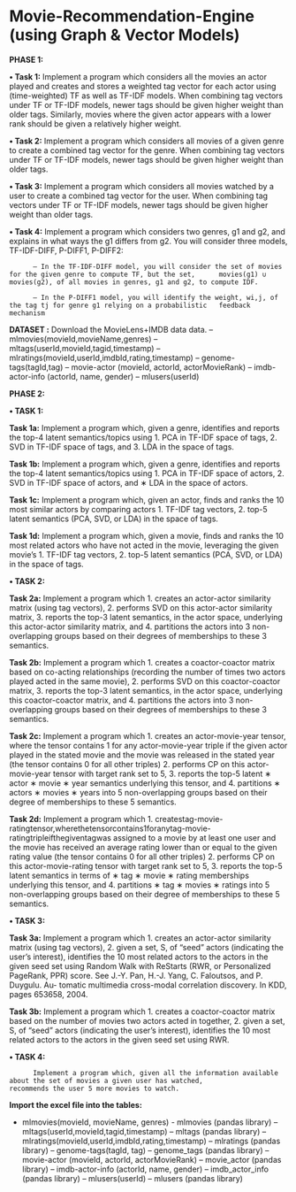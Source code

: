 # Movie-Recommendation-Engine (using Graph & Vector Models) 


**PHASE 1:**

**• Task 1:** 
          Implement a program which considers all the movies an actor played and creates and stores a weighted tag vector for           each actor using (time-weighted) TF as well as TF-IDF models. When combining tag vectors under TF or TF-IDF models,           newer tags should be given higher weight than older tags. Similarly, movies where the given actor appears with a               lower rank should be given a relatively higher weight.

**• Task 2:** 
          Implement a program which considers all movies of a given genre to create a combined tag vector for the genre. When           combining tag vectors under TF or TF-IDF models, newer tags should be given higher weight than older tags.

**• Task 3:** 
          Implement a program which considers all movies watched by a user to create a combined tag vector for the user. When           combining tag vectors under TF or TF-IDF models, newer tags should be given higher weight than older tags.

**• Task 4:** 
          Implement a program which considers two genres, g1 and g2, and explains in what ways the g1 differs from g2. You               will consider three models, TF-IDF-DIFF, P-DIFF1, P-DIFF2:
          
          – In the TF-IDF-DIFF model, you will consider the set of movies for the given genre to compute TF, but the set,      movies(g1) ∪ movies(g2), of all movies in genres, g1 and g2, to compute IDF.

          – In the P-DIFF1 model, you will identify the weight, wi,j, of the tag tj for genre g1 relying on a probabilistic   feedback mechanism 
        
**DATASET :** 
          Download the MovieLens+IMDB data data.
          – mlmovies(movieId,movieName,genres)
          – mltags(userId,movieId,tagid,timestamp)
          – mlratings(movieId,userId,imdbId,rating,timestamp) – genome-tags(tagId,tag)
          – movie-actor (movieId, actorId, actorMovieRank)
          – imdb-actor-info (actorId, name, gender)
          – mlusers(userId)

**PHASE 2:**

**• TASK 1:**

**Task 1a:** 
          Implement a program which, given a genre, identifies and reports the top-4 latent semantics/topics using 
          1. PCA in TF-IDF space of tags,
          2. SVD in TF-IDF space of tags, and
          3. LDA in the space of tags.
                   
**Task 1b:** 
          Implement a program which, given a genre, identifies and reports the top-4 latent semantics/topics using 
          1. PCA in TF-IDF space of actors,
          2. SVD in TF-IDF space of actors, and ∗ LDA in the space of actors.
                    
**Task 1c:** 
          Implement a program which, given an actor, finds and ranks the 10 most similar actors by comparing actors 
          1. TF-IDF tag vectors,
          2. top-5 latent semantics (PCA, SVD, or LDA) in the space of tags.
                  
**Task 1d:** 
          Implement a program which, given a movie, finds and ranks the 10 most related actors who have not acted in the                 movie, leveraging the given movie’s 
          1. TF-IDF tag vectors,
          2. top-5 latent semantics (PCA, SVD, or LDA) in the space of tags.


**• TASK 2:**

**Task 2a:** 
          Implement a program which 
          1. creates an actor-actor similarity matrix (using tag vectors),
          2. performs SVD on this actor-actor similarity matrix,
          3. reports the top-3 latent semantics, in the actor space, underlying this actor-actor similarity matrix, and
          4. partitions the actors into 3 non-overlapping groups based on their degrees of memberships to these 3 semantics.

**Task 2b:** 
          Implement a program which 
          1. creates a coactor-coactor matrix based on co-acting relationships (recording the number of times two actors                    played acted in the same movie),
          2. performs SVD on this coactor-coactor matrix,
          3. reports the top-3 latent semantics, in the actor space, underlying this coactor-coactor matrix, and
          4. partitions the actors into 3 non-overlapping groups based on their degrees of memberships to these 3 semantics.

**Task 2c:** 
          Implement a program which
          1. creates an actor-movie-year tensor, where the tensor contains 1 for any actor-movie-year triple if the given                  actor played in the stated movie and the movie was released in the stated year (the tensor contains 0                          for all other triples)
          2. performs CP on this actor-movie-year tensor with target rank set to 5,
          3. reports the top-5 latent
                    ∗ actor 
                    ∗ movie 
                    ∗ year
          semantics underlying this tensor, and
          4. partitions
                    ∗ actors 
                    ∗ movies 
                    ∗ years
          into 5 non-overlapping groups based on their degree of memberships to these 5 semantics.

**Task 2d:** 
          Implement a program which 
          1. createstag-movie-ratingtensor,wherethetensorcontains1foranytag-movie-ratingtripleifthegiventagwas assigned to a                movie by at least one user and the movie has received an average rating lower than or equal to the given rating                value (the tensor contains 0 for all other triples)
          2. performs CP on this actor-movie-rating tensor with target rank set to 5,
          3. reports the top-5 latent semantics in terms of
                    ∗ tag
                    ∗ movie 
                    ∗ rating
          memberships underlying this tensor, and
          4. partitions
                    ∗ tag
                    ∗ movies 
                    ∗ ratings
          into 5 non-overlapping groups based on their degree of memberships to these 5 semantics.


**• TASK 3:**

**Task 3a:** 
          Implement a program which
          1. creates an actor-actor similarity matrix (using tag vectors),
          2. given a set, S, of “seed” actors (indicating the user’s interest), identifies the 10 most related actors to the                actors
          in the given seed set using Random Walk with ReStarts (RWR, or Personalized PageRank, PPR) score. See
          J.-Y. Pan, H.-J. Yang, C. Faloutsos, and P. Duygulu. Au- tomatic multimedia cross-modal correlation discovery. In             KDD, pages 653658, 2004.

**Task 3b:** 
          Implement a program which
          1. creates a coactor-coactor matrix based on the number of movies two actors acted in together,
          2. given a set, S, of “seed” actors (indicating the user’s interest), identifies the 10 most related actors to the                actors
          in the given seed set using RWR.


**• TASK 4:** 

          Implement a program which, given all the information available about the set of movies a given user has watched,               recommends the user 5 more movies to watch.

**Import the excel file into the tables:**
- mlmovies(movieId, movieName, genres)  - mlmovies (pandas library)
– mltags(userId,movieId,tagid,timestamp) – mltags (pandas library)
– mlratings(movieId,userId,imdbId,rating,timestamp) – mlratings (pandas library)
– genome-tags(tagId, tag) – genome_tags (pandas library)
– movie-actor (movieId, actorId, actorMovieRank) – movie_actor (pandas library)
– imdb-actor-info (actorId, name, gender) – imdb_actor_info (pandas library)
– mlusers(userId) – mlusers (pandas library)

